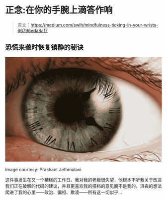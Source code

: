 # 正念:在你的手腕上滴答作响

> 原文：<https://medium.com/swlh/mindfulness-ticking-in-your-wrists-66796eda8af7>

## 恐慌来袭时恢复镇静的秘诀

![](img/e276f080be04988d7855b9f94b073139.png)

Image courtesy: Prashant Jethmalani

这件事发生在又一个糟糕的工作日。我对我的老板很失望，他根本不听我关于改进我们正在破解的代码的建议，并且更喜欢我的搭档的意见而不是我的。沮丧的想法爬进了我的心里——政治、偏袒、欺凌——所有这一切似乎…